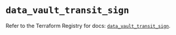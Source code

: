 # `data_vault_transit_sign`

Refer to the Terraform Registry for docs: [`data_vault_transit_sign`](https://registry.terraform.io/providers/hashicorp/vault/4.8.0/docs/data-sources/transit_sign).
